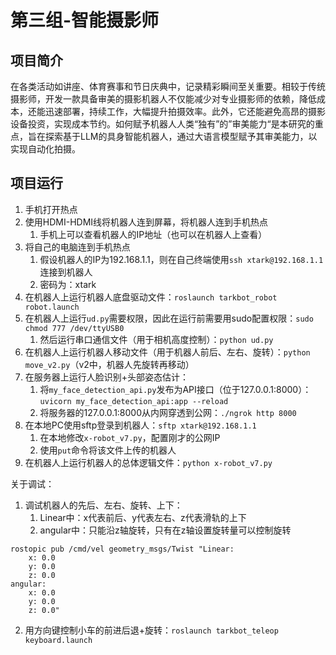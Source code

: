 # 第三组-智能摄影师

## 项目简介
在各类活动如讲座、体育赛事和节日庆典中，记录精彩瞬间至关重要。相较于传统摄影师，开发一款具备审美的摄影机器人不仅能减少对专业摄影师的依赖，降低成本，还能迅速部署，持续工作，大幅提升拍摄效率。此外，它还能避免高昂的摄影设备投资，实现成本节约。如何赋予机器人人类“独有”的”审美能力“是本研究的重点，旨在探索基于LLM的具身智能机器人，通过大语言模型赋予其审美能力，以实现自动化拍摄。

## 项目运行

1. 手机打开热点
2. 使用HDMI-HDMI线将机器人连到屏幕，将机器人连到手机热点
   1. 手机上可以查看机器人的IP地址（也可以在机器人上查看）
3. 将自己的电脑连到手机热点
   1. 假设机器人的IP为192.168.1.1，则在自己终端使用`ssh xtark@192.168.1.1`连接到机器人
   2. 密码为：xtark  
4. 在机器人上运行机器人底盘驱动文件：`roslaunch tarkbot_robot robot.launch`
5. 在机器人上运行`ud.py`需要权限，因此在运行前需要用sudo配置权限：`sudo chmod 777 /dev/ttyUSB0`
   1. 然后运行串口通信文件（用于相机高度控制）：`python ud.py`
6. 在机器人上运行机器人移动文件（用于机器人前后、左右、旋转）：`python move_v2.py`（v2中，机器人先旋转再移动）
7. 在服务器上运行人脸识别+头部姿态估计：
   1. 将`my_face_detection_api.py`发布为API接口（位于127.0.0.1:8000）：`uvicorn my_face_detection_api:app --reload`
   2. 将服务器的127.0.0.1:8000从内网穿透到公网：`./ngrok http 8000`
8. 在本地PC使用sftp登录到机器人：`sftp xtark@192.168.1.1`
   1. 在本地修改`x-robot_v7.py`，配置刚才的公网IP
   2. 使用`put`命令将该文件上传的机器人
9. 在机器人上运行机器人的总体逻辑文件：`python x-robot_v7.py`


关于调试：
1. 调试机器人的先后、左右、旋转、上下：
   1. Linear中：x代表前后、y代表左右、z代表滑轨的上下
   2. angular中：只能沿z轴旋转，只有在z轴设置旋转量可以控制旋转
```
rostopic pub /cmd/vel geometry_msgs/Twist "Linear: 
    x: 0.0
    y: 0.0
    z: 0.0
angular:
    x: 0.0
    y: 0.0
    z: 0.0"
```
2. 用方向键控制小车的前进后退+旋转：`roslaunch tarkbot_teleop keyboard.launch`
